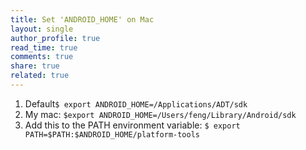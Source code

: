 ```yaml
---
title: Set 'ANDROID_HOME' on Mac
layout: single
author_profile: true
read_time: true
comments: true
share: true
related: true
---
```


1. Default`$ export ANDROID_HOME=/Applications/ADT/sdk`
2. My mac: `$export ANDROID_HOME=/Users/feng/Library/Android/sdk `
3. Add this to the PATH environment variable: `$ export PATH=$PATH:$ANDROID_HOME/platform-tools`